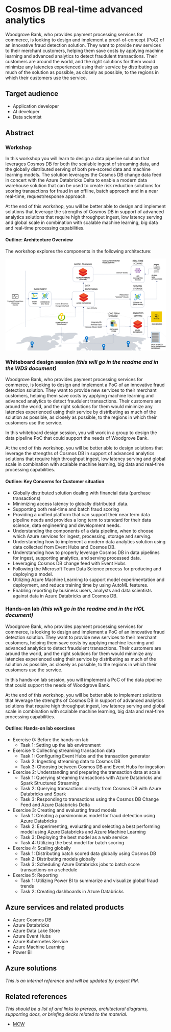 # Cosmos DB real-time advanced analytics

Woodgrove Bank, who provides payment processing services for commerce, is looking to design and implement a proof-of-concept (PoC) of an innovative fraud detection solution. They want to provide new services to their merchant customers, helping them save costs by applying machine learning and advanced analytics to detect fraudulent transactions. Their customers are around the world, and the right solutions for them would minimize any latencies experienced using their service by distributing as much of the solution as possible, as closely as possible, to the regions in which their customers use the service.

## Target audience

- Application developer
- AI developer
- Data scientist

## Abstract

### Workshop

In this workshop you will learn to design a data pipeline solution that leverages Cosmos DB for both the scalable ingest of streaming data, and the globally distributed serving of both pre-scored data and machine learning models. The solution leverages the Cosmos DB change data feed in concert with the Azure Databricks Delta to enable a modern data warehouse solution that can be used to create risk reduction solutions for scoring transactions for fraud in an offline, batch approach and in a near real-time, request/response approach.

At the end of this workshop, you will be better able to design and implement solutions that leverage the strengths of Cosmos DB in support of advanced analytics solutions that require high throughput ingest, low latency serving and global scale in combination with scalable machine learning, big data and real-time processing capabilities.

#### Outline: Architecture Overview

The workshop explores the components in the following architecture:

![Outline Architecture](./Media/outline-architecture.png 'High-level view of the proposed architecture')

### Whiteboard design session _(this will go in the readme and in the WDS document)_

Woodgrove Bank, who provides payment processing services for commerce, is looking to design and implement a PoC of an innovative fraud detection solution. They want to provide new services to their merchant customers, helping them save costs by applying machine learning and advanced analytics to detect fraudulent transactions. Their customers are around the world, and the right solutions for them would minimize any latencies experienced using their service by distributing as much of the solution as possible, as closely as possible, to the regions in which their customers use the service.

In this whiteboard design session, you will work in a group to design the data pipeline PoC that could support the needs of Woodgrove Bank.

At the end of this workshop, you will be better able to design solutions that leverage the strengths of Cosmos DB in support of advanced analytics solutions that require high throughput ingest, low latency serving and global scale in combination with scalable machine learning, big data and real-time processing capabilities.

#### Outline: Key Concerns for Customer situation

- Globally distributed solution dealing with financial data (purchase transactions)
- Minimizing access latency to globally distributed .data.
- Supporting both real-time and batch fraud scoring
- Providing a unified platform that can support their near term data pipeline needs and provides a long term to standard for their data science, data engineering and development needs.
- Understanding the components of a data pipeline, when to choose which Azure services for ingest, processing, storage and serving.
- Understanding how to implement a modern data analytics solution using data collected from Event Hubs and Cosmos DB.
- Understanding how to properly leverage Cosmos DB in data pipelines for ingest, supporting analytics, and serving processed data.
- Leveraging Cosmos DB change feed with Event Hubs
- Following the Microsoft Team Data Science process for producing and deploying a model.
- Utilizing Azure Machine Learning to support model experimentation and deployment, and reduce training time by using AutoML features.
- Enabling reporting by business users, analysts and data scientists against data in Azure Databricks and Cosmos DB.

### Hands-on lab _(this will go in the readme and in the HOL document)_

Woodgrove Bank, who provides payment processing services for commerce, is looking to design and implement a PoC of an innovative fraud detection solution. They want to provide new services to their merchant customers, helping them save costs by applying machine learning and advanced analytics to detect fraudulent transactions. Their customers are around the world, and the right solutions for them would minimize any latencies experienced using their service by distributing as much of the solution as possible, as closely as possible, to the regions in which their customers use the service.

In this hands-on lab session, you will implement a PoC of the data pipeline that could support the needs of Woodgrove Bank.

At the end of this workshop, you will be better able to implement solutions that leverage the strengths of Cosmos DB in support of advanced analytics solutions that require high throughput ingest, low latency serving and global scale in combination with scalable machine learning, big data and real-time processing capabilities.

#### Outline: Hands-on lab exercises

- Exercise 0: Before the hands-on lab
  - Task 1: Setting up the lab environment
- Exercise 1: Collecting streaming transaction data
  - Task 1: Configuring Event Hubs and the transaction generator
  - Task 2: Ingesting streaming data to Cosmos DB
  - Task 3: Choosing between Cosmos DB and Event Hubs for ingestion
- Exercise 2: Understanding and preparing the transaction data at scale
  - Task 1: Querying streaming transactions with Azure Databricks and Spark Structured Streaming
  - Task 2: Querying transactions directly from Cosmos DB with Azure Databricks and Spark
  - Task 3: Responding to transactions using the Cosmos DB Change Feed and Azure Databricks Delta
- Exercise 3: Creating and evaluating fraud models
  - Task 1: Creating a parsimonious model for fraud detection using Azure Databricks
  - Task 2: Experimenting, evaluating and selecting a best performing model using Azure Databricks and Azure Machine Learning
  - Task 3: Deploying the best model as a web service
  - Task 4: Utilizing the best model for batch scoring
- Exercise 4: Scaling globally
  - Task 1: Distributing batch scored data globally using Cosmos DB
  - Task 2: Distributing models globally
  - Task 3: Scheduling Azure Databricks jobs to batch score transactions on a schedule
- Exercise 5: Reporting
  - Task 1: Utilizing Power BI to summarize and visualize global fraud trends
  - Task 2: Creating dashboards in Azure Databricks

## Azure services and related products

- Azure Cosmos DB
- Azure Databricks
- Azure Data Lake Store
- Azure Event Hubs
- Azure Kubernetes Service
- Azure Machine Learning
- Power BI

## Azure solutions

_This is an internal reference and will be updated by project PM._

## Related references

_This should be a list of and links to prereqs, architectural diagrams, supporting docs, or briefing decks related to the material._

- [MCW](https://github.com/Microsoft/MCW)
